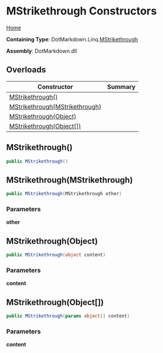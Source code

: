 # MStrikethrough Constructors

[Home](../../../../README.md#_top)

**Containing Type**: DotMarkdown\.Linq\.[MStrikethrough](../README.md#_top)

**Assembly**: DotMarkdown\.dll

## Overloads

| Constructor | Summary |
| ----------- | ------- |
| [MStrikethrough()](#DotMarkdown_Linq_MStrikethrough__ctor) | |
| [MStrikethrough(MStrikethrough)](#DotMarkdown_Linq_MStrikethrough__ctor_DotMarkdown_Linq_MStrikethrough_) | |
| [MStrikethrough(Object)](#DotMarkdown_Linq_MStrikethrough__ctor_System_Object_) | |
| [MStrikethrough(Object\[\])](#DotMarkdown_Linq_MStrikethrough__ctor_System_Object___) | |

## MStrikethrough\(\) <a name="DotMarkdown_Linq_MStrikethrough__ctor"></a>

```csharp
public MStrikethrough()
```

## MStrikethrough\(MStrikethrough\) <a name="DotMarkdown_Linq_MStrikethrough__ctor_DotMarkdown_Linq_MStrikethrough_"></a>

```csharp
public MStrikethrough(MStrikethrough other)
```

### Parameters

**other**

## MStrikethrough\(Object\) <a name="DotMarkdown_Linq_MStrikethrough__ctor_System_Object_"></a>

```csharp
public MStrikethrough(object content)
```

### Parameters

**content**

## MStrikethrough\(Object\[\]\) <a name="DotMarkdown_Linq_MStrikethrough__ctor_System_Object___"></a>

```csharp
public MStrikethrough(params object[] content)
```

### Parameters

**content**
